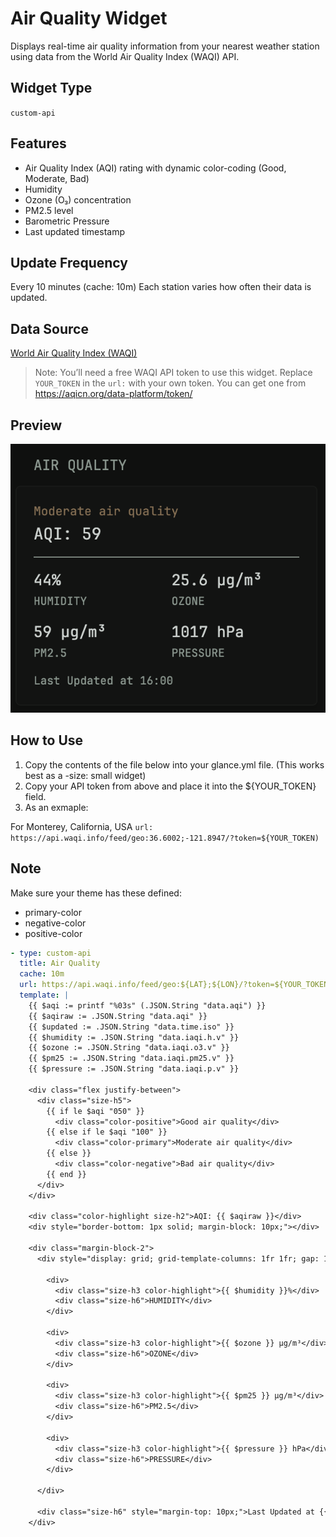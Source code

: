 # Air Quality Widget

Displays real-time air quality information from your nearest weather station using data from the World Air Quality Index (WAQI) API.

## Widget Type
`custom-api`

## Features
- Air Quality Index (AQI) rating with dynamic color-coding (Good, Moderate, Bad)
- Humidity
- Ozone (O₃) concentration
- PM2.5 level
- Barometric Pressure
- Last updated timestamp

## Update Frequency
Every 10 minutes (cache: 10m)
Each station varies how often their data is updated.

## Data Source
[World Air Quality Index (WAQI)](https://waqi.info/)

> Note: You’ll need a free WAQI API token to use this widget. Replace `YOUR_TOKEN` in the `url:` with your own token. You can get one from https://aqicn.org/data-platform/token/

## Preview

![Air Quality Widget Preview](preview.png)

## How to Use
1. Copy the contents of the file below into your glance.yml file. (This works best as a -size: small widget)
2. Copy your API token from above and place it into the ${YOUR_TOKEN} field.
3. As an exmaple:

For Monterey, California, USA
`url: https://api.waqi.info/feed/geo:36.6002;-121.8947/?token=${YOUR_TOKEN)`

## Note
Make sure your theme has these defined:
- primary-color
- negative-color
- positive-color

```yaml
- type: custom-api
  title: Air Quality
  cache: 10m
  url: https://api.waqi.info/feed/geo:${LAT};${LON}/?token=${YOUR_TOKEN}
  template: |
    {{ $aqi := printf "%03s" (.JSON.String "data.aqi") }}
    {{ $aqiraw := .JSON.String "data.aqi" }}
    {{ $updated := .JSON.String "data.time.iso" }}
    {{ $humidity := .JSON.String "data.iaqi.h.v" }}
    {{ $ozone := .JSON.String "data.iaqi.o3.v" }}
    {{ $pm25 := .JSON.String "data.iaqi.pm25.v" }}
    {{ $pressure := .JSON.String "data.iaqi.p.v" }}

    <div class="flex justify-between">
      <div class="size-h5">
        {{ if le $aqi "050" }}
          <div class="color-positive">Good air quality</div>
        {{ else if le $aqi "100" }}
          <div class="color-primary">Moderate air quality</div>
        {{ else }}
          <div class="color-negative">Bad air quality</div>
        {{ end }}
      </div>
    </div>

    <div class="color-highlight size-h2">AQI: {{ $aqiraw }}</div>
    <div style="border-bottom: 1px solid; margin-block: 10px;"></div>

    <div class="margin-block-2">
      <div style="display: grid; grid-template-columns: 1fr 1fr; gap: 10px;">

        <div>
          <div class="size-h3 color-highlight">{{ $humidity }}%</div>
          <div class="size-h6">HUMIDITY</div>
        </div>

        <div>
          <div class="size-h3 color-highlight">{{ $ozone }} μg/m³</div>
          <div class="size-h6">OZONE</div>
        </div>

        <div>
          <div class="size-h3 color-highlight">{{ $pm25 }} μg/m³</div>
          <div class="size-h6">PM2.5</div>
        </div>

        <div>
          <div class="size-h3 color-highlight">{{ $pressure }} hPa</div>
          <div class="size-h6">PRESSURE</div>
        </div>

      </div>

      <div class="size-h6" style="margin-top: 10px;">Last Updated at {{ slice $updated 11 16 }}</div>
    </div>
```
